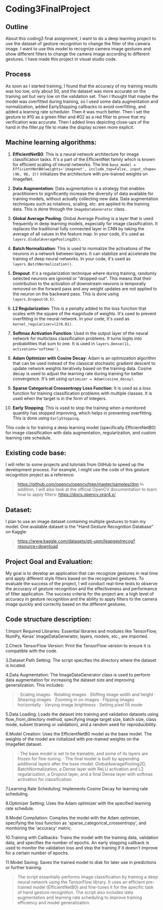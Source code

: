 # Coding3FinalProject

## Outline
About this coding3 final assignment, I want to do a deep learning project to use the dataset of gesture recognition to change the filter of the camera image. I want to use this model to recognize camera image gestures and show different filters to change the camera image according to different gestures. I have made this project in visual studio code.

## Process
As soon as I started training, I found that the accuracy of my training results was too low, only about 50, and the dataset was more accurate on the training set but very low on the validation set. Then I thought that maybe the model was overfitted during training, so I used some data augmentation and normalization, added EarlyStopping callbacks to avoid overfitting, and added a learning rate scheduler. Then it was much better.
Then I set the gesture to #10 as a green filter and #02 as a red filter to prove that my verification was accurate. Then I added lines depicting close-ups of the hand in the filter.py file to make the display screen more explicit.

## Machine learning algorithms:

1. **EfficientNetB0**: This is a neural network architecture for image classification tasks. It's a part of the EfficientNet family which is known for efficient scaling of neural networks. The line `base_model = EfficientNetB0(weights='imagenet', include_top=False, input_shape=(96, 96, 3))` initializes the architecture with pre-trained weights on ImageNet.

2. **Data Augmentation**: Data augmentation is a strategy that enables practitioners to significantly increase the diversity of data available for training models, without actually collecting new data. Data augmentation techniques such as rotations, scaling, etc. are applied to the training data. This is done through the `ImageDataGenerator` class.

3. **Global Average Pooling**: Global Average Pooling is a layer that is used frequently in deep learning models, especially for image classification. It replaces the traditional fully connected layer in CNN by taking the average of all values in the feature map. In your code, it's used as `layers.GlobalAveragePooling2D()`.

4. **Batch Normalization**: This is used to normalize the activations of the neurons in a network between layers. It can stabilize and accelerate the training of deep neural networks. In your code, it's used as `layers.BatchNormalization()`.

5. **Dropout**: It's a regularization technique where during training, randomly selected neurons are ignored or "dropped-out". This means that their contribution to the activation of downstream neurons is temporally removed on the forward pass and any weight updates are not applied to the neuron on the backward pass. This is done using `layers.Dropout(0.5)`.

6. **L2 Regularization**: This is a penalty added to the loss function that scales with the square of the magnitude of weights. It's used to prevent overfitting in the neural network. In your code, it's used as `kernel_regularizer=l2(0.01)`.

7. **Softmax Activation Function**: Used in the output layer of the neural network for multiclass classification problems. It turns logits into probabilities that sum to one. It is used in `layers.Dense(11, activation='softmax')`.

8. **Adam Optimizer with Cosine Decay**: Adam is an optimization algorithm that can be used instead of the classical stochastic gradient descent to update network weights iteratively based on the training data. Cosine decay is used to adjust the learning rate during training for better convergence. It's set using `optimizer = Adam(cosine_decay)`.

9. **Sparse Categorical Crossentropy Loss Function**: It is used as a loss function for training classification problems with multiple classes. It is used when the target is in the form of integers.

10. **Early Stopping**: This is used to stop the training when a monitored quantity has stopped improving, which helps in preventing overfitting. This is done using `EarlyStopping`.

This code is for training a deep learning model (specifically EfficientNetB0) for image classification with data augmentation, regularization, and custom learning rate schedule.

## Existing code base: 
I will refer to some projects and tutorials from GitHub to speed up the development process. For example, I might use the code of this gesture recognition project as a reference:
> https://github.com/opencv/opencv/tree/master/samples/dnn
In addition, I will also look at the official OpenCV documentation to learn how to apply filters:
> https://docs.opencv.org/4.x/

## Dataset:
 I plan to use an image dataset containing multiple gestures to train my model. One available dataset is the "Hand Gesture Recognition Database" on Kaggle:
> https://www.kaggle.com/datasets/gti-upm/leapgestrecog?resource=download

## Project Goal and Evaluation: 
My goal is to develop an application that can recognize gestures in real time and apply different style filters based on the recognized gestures. To evaluate the success of the project, I will conduct real-time tests to observe the accuracy of gesture recognition and the effectiveness and performance of filter application. The success criteria for the project are: a high level of accuracy in gesture recognition and the ability to apply filters to the camera image quickly and correctly based on the different gestures.

## Code structure description:

 1.Import Required Libraries: Essential libraries and modules like TensorFlow, NumPy, Keras' ImageDataGenerator, layers, models, etc., are imported.

 2.Check TensorFlow Version: Print the TensorFlow version to ensure it is compatible with the code.

 3.Dataset Path Setting: The script specifies the directory where the dataset is located.

 4.Data Augmentation: The ImageDataGenerator class is used to perform data augmentation for increasing the dataset size and improving generalization. This includes:

> · Scaling images
> · Rotating images
> · Shifting image width and height
> · Shearing images
> · Zooming in on images
> · Flipping images horizontally
> · Varying image brightness
> · Setting pixel fill mode

 5.Data Loading: Loads the dataset into training and validation datasets using flow_from_directory method, specifying image target size, batch size, class mode, subset (training or validation), and a random seed for reproducibility.

 6.Model Creation: Uses the EfficientNetB0 model as the base model. The weights of the model are initialized with pre-trained weights on the ImageNet dataset.

> · The base model is set to be trainable, and some of its layers are frozen for fine-tuning.
> · The final model is built by appending additional layers after the base model: GlobalAveragePooling2D, BatchNormalization, a Dense layer with ReLU activation and L2 regularization, a Dropout layer, and a final Dense layer with softmax activation for classification.

 7.Learning Rate Scheduling: Implements Cosine Decay for learning rate scheduling.

 8.Optimizer Setting: Uses the Adam optimizer with the specified learning rate schedule.

 9.Model Compilation: Compiles the model with the Adam optimizer, specifying the loss function as 'sparse_categorical_crossentropy', and monitoring the 'accuracy' metric.

 10.Training with Callbacks: Trains the model with the training data, validation data, and specifies the number of epochs. An early stopping callback is used to monitor the validation loss and stop the training if it doesn't improve for a certain number of epochs.

 11.Model Saving: Saves the trained model to disk for later use in predictions or further training.

> The script essentially performs image classification by training a deep neural network using the TensorFlow library. It uses an efficient pre-trained model (EfficientNetB0) and fine-tunes it for the specific task of hand gesture recognition. The script also includes data augmentation and learning rate scheduling to improve training efficiency and model generalization.
